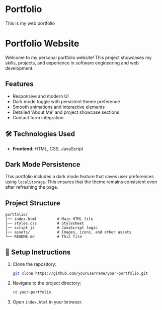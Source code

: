 # Portfolio
This is my web portfolio

# Portfolio Website

Welcome to my personal portfolio website! This project showcases my skills, projects, and experience in software engineering and web development.

## Features
- Responsive and modern UI
- Dark mode toggle with persistent theme preference
- Smooth animations and interactive elements
- Detailed 'About Me' and project showcase sections
- Contact form integration

## 🛠️ Technologies Used
- **Frontend**: HTML, CSS, JavaScript

## Dark Mode Persistence
This portfolio includes a dark mode feature that saves user preferences using `localStorage`. This ensures that the theme remains consistent even after refreshing the page.

## Project Structure
```
portfolio/
│── index.html         # Main HTML file
│── styles.css         # Stylesheet
│── script.js          # JavaScript logic
│── assets/            # Images, icons, and other assets
└── README.md          # This file
```

## 📌 Setup Instructions
1. Clone the repository:
   ```sh
   git clone https://github.com/yourusername/your-portfolio.git
   ```
2. Navigate to the project directory:
   ```sh
   cd your-portfolio
   ```
3. Open `index.html` in your browser.
